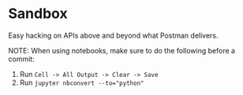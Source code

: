 # Sandbox

Easy hacking on APIs above and beyond what Postman delivers.

NOTE: When using notebooks, make sure to do the following before a commit:

1. Run `Cell -> All Output -> Clear -> Save`
2. Run `jupyter nbconvert --to="python"`
